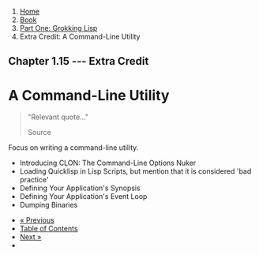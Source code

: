 <ol class="breadcrumb">
  <li><a href="/">Home</a></li>
  <li><a href="/book/">Book</a></li>
  <li><a href="/book/1-0-0-overview/">Part One: Grokking Lisp</a></li>
  <li class="active">Extra Credit: A Command-Line Utility</li>
</ol>

## Chapter 1.15 --- Extra Credit

# A Command-Line Utility

> "Relevant quote..."
> <footer>Source</footer>

Focus on writing a command-line utility.

* Introducing CLON: The Command-Line Options Nuker
* Loading Quicklisp in Lisp Scripts, but mention that it is considered 'bad practice'
* Defining Your Application's Synopsis
* Defining Your Application's Event Loop
* Dumping Binaries

<ul class="pager">
  <li class="previous"><a href="/book/1-14-0-conditionals/">&laquo; Previous</a></li>
  <li><a href="/book/">Table of Contents</a></li>
  <li class="next"><a href="/book/1-16-0-map-loop/">Next &raquo;</a><li>
</ul>
